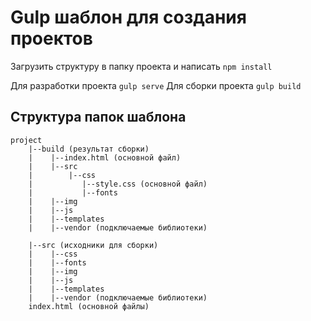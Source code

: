 # Gulp шаблон для создания проектов

Загрузить структуру в папку проекта и написать ``` npm install ```

Для разработки проекта ``` gulp serve ```
Для сборки проекта ``` gulp build ```

## Структура папок шаблона
```
project
    |--build (результат сборки)
    |    |--index.html (основной файл)
    |    |--src
    |        |--css
    |           |--style.сss (основной файл)
    |           |--fonts
    |    |--img
    |    |--js
    |    |--templates
    |    |--vendor (подключаемые библиотеки)

    |--src (исходники для сборки)
    |    |--css
    |    |--fonts
    |    |--img
    |    |--js
    |    |--templates
    |    |--vendor (подключаемые библиотеки)
    index.html (основной файлы)
```

